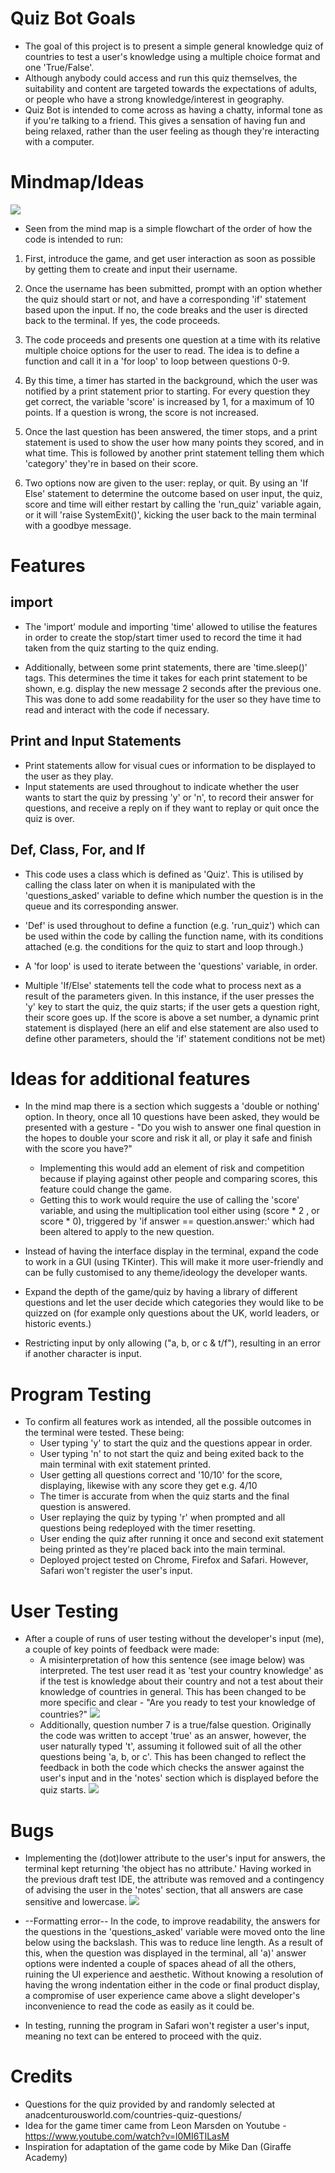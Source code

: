 # Quiz Bot Goals
* The goal of this project is to present a simple general knowledge quiz of countries to test a user's knowledge using a multiple choice format and one 'True/False'. 
* Although anybody could access and run this quiz themselves, the suitability and content are targeted towards the expectations of adults, or people who have a strong knowledge/interest in geography.
* Quiz Bot is intended to come across as having a chatty, informal tone as if you're talking to a friend. This gives a sensation of having fun and being relaxed, rather than the user feeling as though they're interacting with a computer.

# Mindmap/Ideas
![](vscode-remote://tkingston-countriesquiz-4hkbdy95x7b.ws-eu54.gitpod.io/workspace/Countries-QuizBot/README_Images/Basic_mindmap.png)

* Seen from the mind map is a simple flowchart of the order of how the code is intended to run:
1. First, introduce the game, and get user interaction as soon as possible by getting them to create and input their username.

2. Once the username has been submitted, prompt with an option whether the quiz should start or not, and have a corresponding 'if' statement based upon the input. If no, the code breaks and the user is directed back to the terminal. If yes, the code proceeds.

3. The code proceeds and presents one question at a time with its relative multiple choice options for the user to read. The idea is to define a function and call it in a 'for loop' to loop between questions 0-9.

4. By this time, a timer has started in the background, which the user was notified by a print statement prior to starting. For every question they get correct, the variable 'score' is increased by 1, for a maximum of 10 points. If a question is wrong, the score is not increased.

5. Once the last question has been answered, the timer stops, and a print statement is used to show the user how many points they scored, and in what time. This is followed by another print statement telling them which 'category' they're in based on their score.

6. Two options now are given to the user: replay, or quit. By using an 'If Else' statement to determine the outcome based on user input, the quiz, score and time will either restart by calling the 'run_quiz' variable again, or it will 'raise SystemExit()', kicking the user back to the main terminal with a goodbye message.

# Features

## import 

* The 'import' module and importing 'time' allowed to utilise the features in order to create the stop/start timer used to record the time it had taken from the quiz starting to the quiz ending.

* Additionally, between some print statements, there are 'time.sleep()' tags. This determines the time it takes for each print statement to be shown, e.g. display the new message 2 seconds after the previous one. This was done to add some readability for the user so they have time to read and interact with the code if necessary.

## Print and Input Statements 

* Print statements allow for visual cues or information to be displayed to the user as they play.
* Input statements are used throughout to indicate whether the user wants to start the quiz by pressing 'y' or 'n', to record their answer for questions, and receive a reply on if they want to replay or quit once the quiz is over. 

## Def, Class, For, and If 

* This code uses a class which is defined as 'Quiz'. This is utilised by calling the class later on when it is manipulated with the 'questions_asked' variable to define which number the question is in the queue and its corresponding answer.

* 'Def' is used throughout to define a function (e.g. 'run_quiz') which can be used within the code by calling the function name, with its conditions attached (e.g. the conditions for the quiz to start and loop through.)

* A 'for loop' is used to iterate between the 'questions' variable, in order.

* Multiple 'If/Else' statements tell the code what to process next as a result of the parameters given. In this instance, if the user presses the 'y' key to start the quiz, the quiz starts; if the user gets a question right, their score goes up. If the score is above a set number, a dynamic print statement is displayed (here an elif and else statement are also used to define other parameters, should the 'if' statement conditions not be met)

# Ideas for additional features

* In the mind map there is a section which suggests a 'double or nothing' option. In theory, once all 10 questions have been asked, they would be presented with a gesture - "Do you wish to answer one final question in the hopes to double your score and risk it all, or play it safe and finish with the score you have?" 
    * Implementing this would add an element of risk and competition because if playing against other people and comparing scores, this feature could change the game.
    * Getting this to work would require the use of calling the 'score' variable, and using the multiplication tool either using (score * 2 , or score * 0), triggered by 'if answer == question.answer:' which had been altered to apply to the new question.

* Instead of having the interface display in the terminal, expand the code to work in a GUI (using TKinter). This will make it more user-friendly and can be fully customised to any theme/ideology the developer wants. 
* Expand the depth of the game/quiz by having a library of different questions and let the user decide which categories they would like to be quizzed on (for example only questions about the UK, world leaders, or historic events.)
* Restricting input by only allowing ("a, b, or c & t/f"), resulting in an error if another character is input.

# Program Testing

* To confirm all features work as intended, all the possible outcomes in the terminal were tested. These being: 
    * User typing 'y' to start the quiz and the questions appear in order.
    * User typing 'n' to not start the quiz and being exited back to the main terminal with exit statement printed. 
    * User getting all questions correct and '10/10' for the score, displaying, likewise with any score they get e.g. 4/10
    * The timer is accurate from when the quiz starts and the final question is answered.
    * User replaying the quiz by typing 'r' when prompted and all questions being redeployed with the timer resetting. 
    * User ending the quiz after running it once and second exit statement being printed as they're placed back into the main terminal.
    * Deployed project tested on Chrome, Firefox and Safari. However, Safari won't register the user's input.

# User Testing

* After a couple of runs of user testing without the developer's input (me), a couple of key points of feedback were made: 
    * A misinterpretation of how this sentence (see image below) was interpreted. The test user read it as 'test your country knowledge' as if the test is knowledge about their country and not a test about their knowledge of countries in general. This has been changed to be more specific and clear - "Are you ready to test your knowledge of countries?"
    ![](vscode-remote://tkingston-countriesquiz-4hkbdy95x7b.ws-eu54.gitpod.io/workspace/Countries-QuizBot/README_Images/misinterpretation.png)
    * Additionally, question number 7 is a true/false question. Originally the code was written to accept 'true' as an answer, however, the user naturally typed 't', assuming it followed suit of all the other questions being 'a, b, or c'. This has been changed to reflect the feedback in both the code which checks the answer against the user's input and in the 'notes' section which is displayed before the quiz starts.
    ![](vscode-remote://tkingston-countriesquiz-4hkbdy95x7b.ws-eu54.gitpod.io/workspace/Countries-QuizBot/README_Images/old_answer_format.png)

# Bugs
    
* Implementing the (dot)lower attribute to the user's input for answers, the terminal kept returning 'the object has no attribute.' Having worked in the previous draft test IDE, the attribute was removed and a contingency of advising the user in the 'notes' section, that all answers are case sensitive and lowercase.
![](vscode-remote://tkingston-countriesquiz-4hkbdy95x7b.ws-eu54.gitpod.io/workspace/Countries-QuizBot/README_Images/lower_attribute_bug.png)

* --Formatting error-- In the code, to improve readability, the answers for the questions in the 'questions_asked' variable were moved onto the line below using the backslash. This was to reduce line length. As a result of this, when the question was displayed in the terminal, all 'a)' answer options were indented a couple of spaces ahead of all the others, ruining the UI experience and aesthetic. Without knowing a resolution of having the wrong indentation either in the code or final product display, a compromise of user experience came above a slight developer's inconvenience to read the code as easily as it could be.
* In testing, running the program in Safari won't register a user's input, meaning no text can be entered to proceed with the quiz.

# Credits

* Questions for the quiz provided by and randomly selected at anadcenturousworld.com/countries-quiz-questions/
* Idea for the game timer came from Leon Marsden on Youtube - https://www.youtube.com/watch?v=l0MI6TILasM
* Inspiration for adaptation of the game code by Mike Dan (Giraffe Academy)
